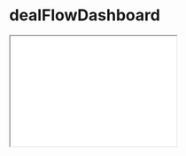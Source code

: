 # dealFlowDashboard
<iframe src="demo_iframe.htm" height="200" width="300" title="Iframe Example"></iframe>
